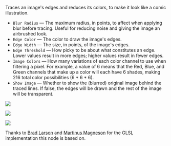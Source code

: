 Traces an image's edges and reduces its colors, to make it look like a comic illustration.

   - `Blur Radius` — The maximum radius, in points, to affect when applying blur before tracing.  Useful for reducing noise and giving the image an airbrushed look.
   - `Edge Color` — The color to draw the image's edges.
   - `Edge Width` — The size, in points, of the image's edges.
   - `Edge Threshold` — How picky to be about what constitutes an edge.  Lower values result in more edges; higher values result in fewer edges.
   - `Image Colors` — How many variations of each color channel to use when filtering a pixel.  For example, a value of 6 means that the Red, Blue, and Green channels that make up a color will each have 6 shades, making 216 total color possibilities (6 * 6 * 6).
   - `Show Image` — Whether to show the (blurred) original image behind the traced lines.  If false, the edges will be drawn and the rest of the image will be transparent.

![](simon.png)

![](toon.png)

![](toon2.png)

Thanks to [Brad Larson](https://github.com/BradLarson/GPUImage) and [Martinus Magneson](https://community.vuo.org/u/MartinusMagneson) for the GLSL implementation this node is based on.
